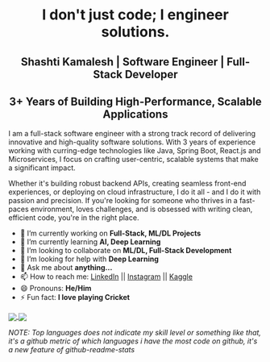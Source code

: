 <h1 align="center">I don't just code; I engineer solutions.</h1>
<h2 align="center">Shashti Kamalesh | Software Engineer | Full-Stack Developer</h2>
<h2 align="center">3+ Years of Building High-Performance, Scalable Applications</h2>

I am a full-stack software engineer with a strong track record of delivering innovative and high-quality software solutions. With 3 years of experience working with curring-edge technologies like Java, Spring Boot, React.js and Microservices, I focus on crafting user-centric, scalable systems that make a significant impact.

Whether it's building robust backend APIs, creating seamless front-end experiences, or deploying on cloud infrastructure, I do it all - and I do it with passion and precision. If you're looking for someone who thrives in a fast-paces environment, loves challenges, and is obsessed with writing clean, efficient code, you're in the right place.


- 🔭 I’m currently working on <strong>Full-Stack, ML/DL Projects</strong>
- 🌱 I’m currently learning <strong>AI, Deep Learning</strong>
- 👯 I’m looking to collaborate on <strong>ML/DL, Full-Stack Development</strong>
- 🤔 I’m looking for help with <strong>Deep Learning</strong>
- 💬 Ask me about <strong>anything...</strong>
- 📫 How to reach me: [LinkedIn](https://www.linkedin.com/in/shashti-kamalesh-n-m) || [Instagram](https://www.instagram.com/shash.007/) || [Kaggle](https://www.kaggle.com/shashtikamaleshnm)
- 😄 Pronouns: <strong>He/Him</strong>
- ⚡ Fun fact: <strong>I love playing Cricket</strong>



<a href="#">
  <img align="center" src="https://github-readme-stats.vercel.app/api?username=shashtikamaleshnm&show_icons=true&theme=chartreuse-dark" />
</a>


<a href="#">
  <img align="center" src="https://github-readme-stats.vercel.app/api/top-langs/?username=shashtikamaleshnm" />
</a>



<i>NOTE: Top languages does not indicate my skill level or something like that, it's a github metric of which languages i have the most code on github, it's a new feature of github-readme-stats</i>
